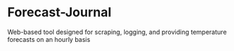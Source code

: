 # Forecast-Journal
Web-based tool designed for scraping, logging, and providing temperature forecasts on an hourly basis
